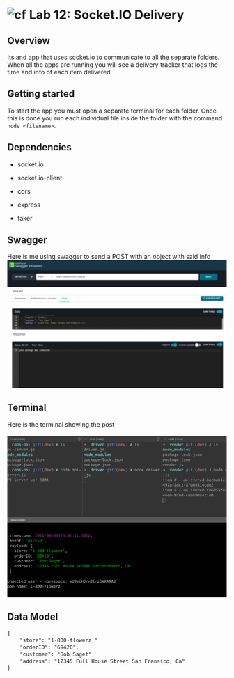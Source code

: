 # ![cf](https://i.imgur.com/7v5ASc8.png) Lab 12: Socket.IO Delivery

## Overview

Its and app that uses socket.io to communicate to all the separate folders. When all the apps are running you will see a delivery tracker that logs the time and info of each item delivered

## Getting started

To start the app you must open a separate terminal for each folder. Once this is done you run each individual file inside the folder with the command `node <filename>`.

## Dependencies

- socket.io

- socket.io-client

- cors

- express

- faker

## Swagger

Here is me using swagger to send a POST with an object with said info
![picsofmebeingcute](iterm.png)

## Terminal

Here is the terminal showing the post

![picsofmebeinghot](swag.png)

## Data Model

```
{
    "store": "1-800-flowerz,"
    "orderID": "69420",
    "customer": "Bob Saget",
    "address": "12345 Full House Street San Fransico, Ca"
}
```
